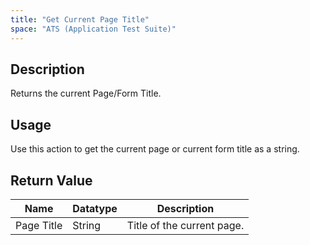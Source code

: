 ```yaml
---
title: "Get Current Page Title"
space: "ATS (Application Test Suite)"
---
```

## Description
Returns the current Page/Form Title.

## Usage
Use this action to get the current page or current form title as a string.

## Return Value

Name | Datatype | Description
--- | --- | --- 
Page Title | String | Title of the current page.
